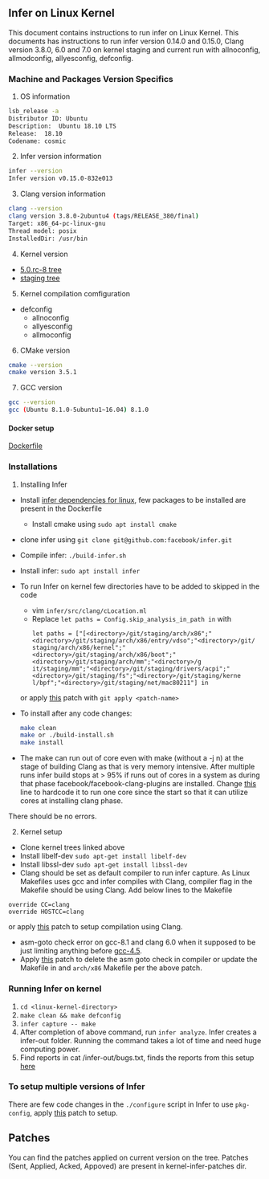 ## Infer on Linux Kernel

This document contains instructions to run infer on Linux Kernel. This documents
has instructions to run infer version 0.14.0 and 0.15.0, Clang version
3.8.0, 6.0 and 7.0 on kernel staging and current run with allnoconfig,
allmodconfig, allyesconfig, defconfig.

### Machine and Packages Version Specifics

1. OS information

```sh
lsb_release -a
Distributor ID: Ubuntu
Description:  Ubuntu 18.10 LTS
Release:  18.10
Codename: cosmic

```

2. Infer version information

```sh
infer --version
Infer version v0.15.0-832e013

```

3. Clang version information

```sh
clang --version
clang version 3.8.0-2ubuntu4 (tags/RELEASE_380/final)
Target: x86_64-pc-linux-gnu
Thread model: posix
InstalledDir: /usr/bin

```

4. Kernel version

  - [5.0.rc-8 tree](https://git.kernel.org/pub/scm/linux/kernel/git/torvalds/linux.git/)
  - [staging tree](https://git.kernel.org/pub/scm/linux/kernel/git/gregkh/staging.git)


5. Kernel compilation comfiguration

  - defconfig
	- allnoconfig
	- allyesconfig
	- allmoconfig

6. CMake version

```sh
cmake --version
cmake version 3.5.1
```

7. GCC version

```sh
gcc --version
gcc (Ubuntu 8.1.0-5ubuntu1~16.04) 8.1.0
```
#### Docker setup

[Dockerfile](./Dockerfile)

### Installations

1. Installing Infer

  - Install [infer dependencies for linux](https://github.com/facebook/infer/blob/master/INSTALL.md#infer-dependencies-for-linux), few packages to be installed are present in the Dockerfile
    - Install cmake using `sudo apt install cmake`
  - clone infer using `git clone git@github.com:facebook/infer.git`
  - Compile infer: `./build-infer.sh`
  - Install infer: `sudo apt install infer`
  - To run Infer on kernel few directories have to be added to skipped in the code
    - vim `infer/src/clang/cLocation.ml`
    - Replace `let paths = Config.skip_analysis_in_path in` with
      ```
      let paths = ["[<directory>/git/staging/arch/x86";"<directory>/git/staging/arch/x86/entry/vdso";"<directory>/git/    staging/arch/x86/kernel";"<directory>/git/staging/arch/x86/boot";"<directory>/git/staging/arch/mm";"<directory>/g    it/staging/mm";"<directory>/git/staging/drivers/acpi";"<directory>/git/staging/fs";"<directory>/git/staging/kerne    l/bpf";"<directory>/git/staging/net/mac80211"] in

      ```

    or apply [this]() patch with `git apply <patch-name>`

  - To install after any code changes:
    ```sh
    make clean
    make or ./build-install.sh
    make install
    ```
 - The make can run out of core even with make (without a -j n) at the stage of building
 Clang as that is very memory intensive. After multiple runs infer build stops at > 95%
 if runs out of cores in a system as during that phase facebook/facebook-clang-plugins
   are installed. Change [this](https://github.com/facebook/facebook-clang-plugins/blob/master/clang/setup.sh#L16-L17)
   line to hardcode it to run one core since the start so that it can utilize cores
   at installing clang phase.

There should be no errors.

2. Kernel setup

  - Clone kernel trees linked above
  - Install libelf-dev `sudo apt-get install libelf-dev`
  - Install libssl-dev `sudo apt-get install libssl-dev`
  - Clang should be set as default compiler to run infer capture. As Linux Makefiles
  uses gcc and infer compiles with Clang, compiler flag in the Makefile should be using
  Clang. Add below lines to the Makefile

  ```
  override CC=clang
  override HOSTCC=clang
  ```
  or apply [this]() patch to setup compilation using Clang.
  - asm-goto check error on gcc-8.1 and clang 6.0 when it supposed to be just limiting anything before [gcc-4.5](https://git.kernel.org/pub/scm/linux/kernel/git/torvalds/linux.git/commit/?id=e501ce957a786ecd076ea0cfb10b114e6e4d0f40).
  - Apply [this]() patch to delete the asm goto check in compiler or update the Makefile
  in and `arch/x86` Makefile per the above patch.

### Running Infer on kernel

1. `cd <linux-kernel-directory>`
2. `make clean && make defconfig`
3. `infer capture -- make`
4. After completion of above command, run `infer analyze`. Infer creates a infer-out
folder. Running the command takes a lot of time and need huge computing power.
5. Find reports in cat /infer-out/bugs.txt, finds the reports from this setup [here](./reports/)

### To setup multiple versions of Infer

There are few code changes in the `./configure` script in Infer to use `pkg-config`,
apply [this]() patch to setup.

## Patches

You can find the patches applied on current version on the tree. Patches (Sent, Applied,
Acked, Appoved) are present in kernel-infer-patches dir.
